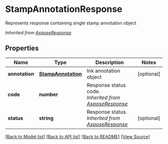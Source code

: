 ﻿# StampAnnotationResponse
Represents response containing single stamp annotation object

*Inherited from [AsposeResponse](AsposeResponse.md)*
## Properties
Name | Type | Description | Notes
------------ | ------------- | ------------- | -------------
**annotation** | [**StampAnnotation**](StampAnnotation.md) | Ink annotation object | [optional]
**code** | **number** | Response status code.<br />*Inherited from [AsposeResponse](AsposeResponse.md)* | 
**status** | **string** | Response status.<br />*Inherited from [AsposeResponse](AsposeResponse.md)* | [optional]

[[Back to Model list]](../README.md#documentation-for-models) [[Back to API list]](../README.md#documentation-for-api-endpoints) [[Back to README]](../README.md) [[View Source]](../src/models/stampAnnotationResponse.ts)

